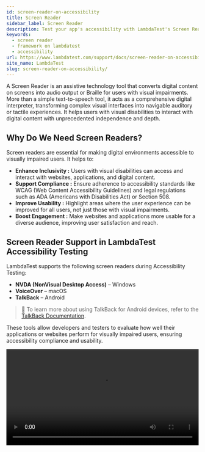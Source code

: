 ```yaml
---
id: screen-reader-on-accessibility
title: Screen Reader
sidebar_label: Screen Reader
description: Test your app's accessibility with LambdaTest's Screen Reader as per the WCAG standards.
keywords:
  - screen reader
  - framework on lambdatest
  - accessibility
url: https://www.lambdatest.com/support/docs/screen-reader-on-accessibility/
site_name: LambdaTest
slug: screen-reader-on-accessibility/
---
```


<script type="application/ld+json"
      dangerouslySetInnerHTML={{ __html: JSON.stringify({
       "@context": "https://schema.org",
        "@type": "BreadcrumbList",
        "itemListElement": [{
          "@type": "ListItem",
          "position": 1,
          "name": "Home",
          "item": "https://www.lambdatest.com"
        },{
          "@type": "ListItem",
          "position": 2,
          "name": "Support",
          "item": "https://www.lambdatest.com/support/docs/"
        },{
          "@type": "ListItem",
          "position": 3,
          "name": "Screen Reader on Accessibility",
          "item": "https://www.lambdatest.com/support/docs/screen-reader-on-accessibility/"
        }]
      })
    }}
></script>
A Screen Reader is an assistive technology tool that converts digital content on screens into audio output or Braille for users with visual impairments. More than a simple text-to-speech tool, it acts as a comprehensive digital interpreter, transforming complex visual interfaces into navigable auditory or tactile experiences. It helps users with visual disabilities to interact with digital content with unprecedented independence and depth.

## Why Do We Need Screen Readers?
Screen readers are essential for making digital environments accessible to visually impaired users. It helps to:

- **Enhance Inclusivity :** Users with visual disabilities can access and interact with websites, applications, and digital content.
- **Support Compliance :** Ensure adherence to accessibility standards like WCAG (Web Content Accessibility Guidelines) and legal regulations such as ADA (Americans with Disabilities Act) or Section 508.
- **Improve Usability :** Highlight areas where the user experience can be improved for all users, not just those with visual impairments.
- **Boost Engagement :** Make websites and applications more usable for a diverse audience, improving user satisfaction and reach.

## Screen Reader Support in LambdaTest Accessibility Testing
LambdaTest supports the following screen readers during Accessibility Testing:

- **NVDA (NonVisual Desktop Access)** – Windows
- **VoiceOver** – macOS
- **TalkBack** – Android
> 📕 To learn more about using TalkBack for Android devices, refer to the [TalkBack Documentation](https://www.lambdatest.com/support/docs/screen-reader-on-real-devices-app/).

These tools allow developers and testers to evaluate how well their applications or websites perform for visually impaired users, ensuring accessibility compliance and usability.

<video class="right-side" width="100%" controls id="vid">
<source src= {require('../assets/images/accessibility-testing/playwright/output.mp4').default} type="video/mp4" />
</video>